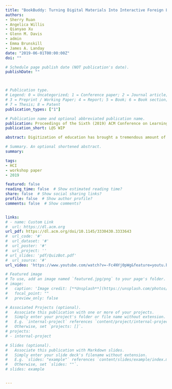 ```yaml
---
title: "BookBuddy: Turning Digital Materials Into Interactive Foreign Language Lessons Through a Voice Chatbot"
authors:
- Sherry Ruan
- Angelica Willis
- Qianyao Xu
- Glenn M. Davis
- admin
- Emma Brunskill
- James A. Landay
date: "2019-06-01T00:00:00Z"
doi: ""

# Schedule page publish date (NOT publication's date).
publishDate: ""



# Publication type.
# Legend: 0 = Uncategorized; 1 = Conference paper; 2 = Journal article;
# 3 = Preprint / Working Paper; 4 = Report; 5 = Book; 6 = Book section;
# 7 = Thesis; 8 = Patent
publication_types: ["1"]

# Publication name and optional abbreviated publication name.
publication: Proceedings of the Sixth (2019) ACM Conference on Learning @ Scale
publication_short: L@S WIP

abstract: Digitization of education has brought a tremendous amount of online materials that are potentially useful for language learners to practice their reading skills. However, these digital materials rarely help with conversational practice, a key component of foreign language learning. Leveraging recent advances in chatbot technologies, we developed BookBuddy, a scalable virtual reading companion that can turn any reading material into an interactive conversation-based English lesson. We piloted our virtual tutor with five 6-year-old native Chinese-speaking children currently learning English. Preliminary results suggest that children enjoyed speaking English with our virtual tutoring chatbot and were highly engaged during the interaction.

# Summary. An optional shortened abstract.
summary:

tags:
- HCI
- workshop paper
- 2019

featured: false
reading_time: false  # Show estimated reading time?
share: false  # Show social sharing links?
profile: false  # Show author profile?
comments: false  # Show comments?


links:
# - name: Custom Link
#  url: https://dl.acm.org
url_pdf: https://dl.acm.org/doi/10.1145/3330430.3333643
#  url_code: '#'
#  url_dataset: '#'
#  url_poster: '#'
#  url_project: ''
# url_slides: 'pdf/QuizBot.pdf'
#  url_source: '#'
url_video: 'https://www.youtube.com/watch?v=-Fc4NYj0pWg&feature=youtu.be'

# Featured image
# To use, add an image named `featured.jpg/png` to your page's folder.
# image:
#   caption: 'Image credit: [**Unsplash**](https://unsplash.com/photos/pLCdAaMFLTE)'
#   focal_point: ""
#   preview_only: false

# Associated Projects (optional).
#   Associate this publication with one or more of your projects.
#   Simply enter your project's folder or file name without extension.
#   E.g. `internal-project` references `content/project/internal-project/index.md`.
#   Otherwise, set `projects: []`.
# projects:
# - internal-project

# Slides (optional).
#   Associate this publication with Markdown slides.
#   Simply enter your slide deck's filename without extension.
#   E.g. `slides: "example"` references `content/slides/example/index.md`.
#   Otherwise, set `slides: ""`.
# slides: example


---
```



<!-- {{% callout note %}}
Click the *Cite* button above to demo the feature to enable visitors to import publication metadata into their reference management software.
{{% /callout %}}

{{% callout note %}}
Create your slides in Markdown - click the *Slides* button to check out the example.
{{% /callout %}}

Supplementary notes can be added here, including [code, math, and images](https://wowchemy.com/docs/writing-markdown-latex/). -->

